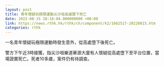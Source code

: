 ```yaml
---
layout: post
title: 青年懷疑玩極限運動尖沙咀高處墮下死亡
date: 2022-08-15 18:16:04.000000000 +08:00
link: https://news.rthk.hk/rthk/ch/component/k2/1662517-20220815.htm
categories: rthk
---
```


一名青年懷疑玩極限運動時發生意外，從高處墮下後死亡。

警方下午近3時接獲，指尖沙咀樂道華源大廈有人懷疑從高處墮下至平台位置，當場證實死亡。死者10多歲，案件仍有待調查。
